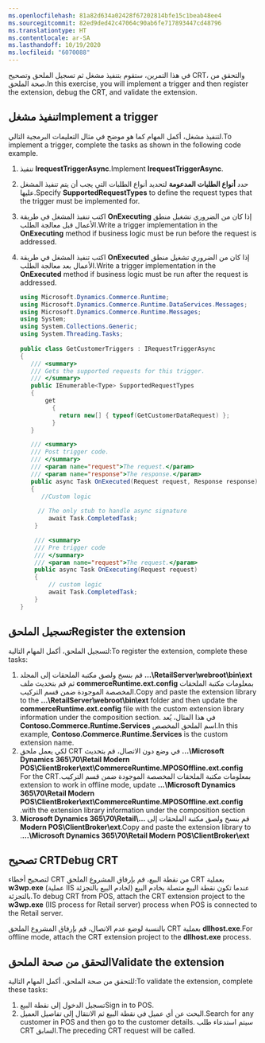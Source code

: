 ```yaml
---
ms.openlocfilehash: 81a82d634a02428f67202814bfe15c1beab48ee4
ms.sourcegitcommit: 82ed9ded42c47064c90ab6fe717893447cd48796
ms.translationtype: HT
ms.contentlocale: ar-SA
ms.lasthandoff: 10/19/2020
ms.locfileid: "6070088"
---
```

<span data-ttu-id="a97f0-101">في هذا التمرين، ستقوم بتنفيذ مشغل ثم تسجيل الملحق وتصحيح CRT، والتحقق من صحة الملحق.</span><span class="sxs-lookup"><span data-stu-id="a97f0-101">In this exercise, you will implement a trigger and then register the extension, debug the CRT, and validate the extension.</span></span>

## <a name="implement-a-trigger"></a><span data-ttu-id="a97f0-102">تنفيذ مشغل</span><span class="sxs-lookup"><span data-stu-id="a97f0-102">Implement a trigger</span></span> 

<span data-ttu-id="a97f0-103">لتنفيذ مشغل، أكمل المهام كما هو موضح في مثال التعليمات البرمجية التالي.</span><span class="sxs-lookup"><span data-stu-id="a97f0-103">To implement a trigger, complete the tasks as shown in the following code example.</span></span>

1. <span data-ttu-id="a97f0-104">تنفيذ **IrequestTriggerAsync**.</span><span class="sxs-lookup"><span data-stu-id="a97f0-104">Implement **IrequestTriggerAsync**.</span></span>
2. <span data-ttu-id="a97f0-105">حدد **أنواع الطلبات المدعومة** لتحديد أنواع الطلبات التي يجب أن يتم تنفيذ المشغل عليها.</span><span class="sxs-lookup"><span data-stu-id="a97f0-105">Specify **SupportedRequestTypes** to define the request types that the trigger must be implemented for.</span></span>
3. <span data-ttu-id="a97f0-106">اكتب تنفيذ المشغل في طريقة **OnExecuting** إذا كان من الضروري تشغيل منطق الأعمال قبل معالجة الطلب.</span><span class="sxs-lookup"><span data-stu-id="a97f0-106">Write a trigger implementation in the **OnExecuting** method if business logic must be run before the request is addressed.</span></span>
4. <span data-ttu-id="a97f0-107">اكتب تنفيذ المشغل في طريقة **OnExecuted** إذا كان من الضروري تشغيل منطق الأعمال بعد معالجة الطلب.</span><span class="sxs-lookup"><span data-stu-id="a97f0-107">Write a trigger implementation in the **OnExecuted** method if business logic must be run after the request is addressed.</span></span>

    ```csharp
    using Microsoft.Dynamics.Commerce.Runtime;
    using Microsoft.Dynamics.Commerce.Runtime.DataServices.Messages;
    using Microsoft.Dynamics.Commerce.Runtime.Messages;
    using System;
    using System.Collections.Generic;
    using System.Threading.Tasks;
        
    public class GetCustomerTriggers : IRequestTriggerAsync
    {
       /// <summary>
       /// Gets the supported requests for this trigger.
       /// </summary>
       public IEnumerable<Type> SupportedRequestTypes
       {
           get
             {
               return new[] { typeof(GetCustomerDataRequest) };
             }
       }
    
       /// <summary>
       /// Post trigger code.
       /// </summary>
       /// <param name="request">The request.</param>
       /// <param name="response">The response.</param>
       public async Task OnExecuted(Request request, Response response)
       {
          //Custom logic
                
         // The only stub to handle async signature 
            await Task.CompletedTask;
        }

        /// <summary>
        /// Pre trigger code
        /// </summary>
        /// <param name="request">The request.</param>
        public async Task OnExecuting(Request request)
        {
            // custom logic 
            await Task.CompletedTask;
        }
    }
    ```
    
## <a name="register-the-extension"></a><span data-ttu-id="a97f0-108">تسجيل الملحق</span><span class="sxs-lookup"><span data-stu-id="a97f0-108">Register the extension</span></span>

<span data-ttu-id="a97f0-109">لتسجيل الملحق، أكمل المهام التالية:</span><span class="sxs-lookup"><span data-stu-id="a97f0-109">To register the extension, complete these tasks:</span></span>

1.  <span data-ttu-id="a97f0-110">قم بنسخ ولصق مكتبة الملحقات إلى المجلد **...\RetailServer\webroot\bin\ext** ثم قم بتحديث ملف **commerceRuntime.ext.config** بمعلومات مكتبة الملحقات المخصصة الموجودة ضمن قسم التركيب.</span><span class="sxs-lookup"><span data-stu-id="a97f0-110">Copy and paste the extension library to the **...\RetailServer\webroot\bin\ext** folder and then update the **commerceRuntime.ext.config** file with the custom extension library information under the composition section.</span></span> <span data-ttu-id="a97f0-111">في هذا المثال، يُعد **Contoso.Commerce.Runtime.Services** اسم الملحق المخصص.</span><span class="sxs-lookup"><span data-stu-id="a97f0-111">In this example, **Contoso.Commerce.Runtime.Services** is the custom extension name.</span></span>
2.  <span data-ttu-id="a97f0-112">لكي يعمل ملحق CRT في وضع دون الاتصال‬، قم بتحديث **...\Microsoft Dynamics 365\70\Retail Modern POS\ClientBroker\ext\CommerceRuntime.MPOSOffline.ext.config** ‫بمعلومات مكتبة الملحقات المخصصة الموجودة ضمن قسم التركيب.</span><span class="sxs-lookup"><span data-stu-id="a97f0-112">For the CRT extension to work in offline mode, update **...\Microsoft Dynamics 365\70\Retail Modern POS\ClientBroker\ext\CommerceRuntime.MPOSOffline.ext.config** with the extension library information under the composition section.</span></span> 
3.  <span data-ttu-id="a97f0-113">‏‫قم بنسخ ولصق مكتبة الملحقات إلى **...\Microsoft Dynamics 365\70\Retail Modern POS\ClientBroker\ext**.</span><span class="sxs-lookup"><span data-stu-id="a97f0-113">Copy and paste the extension library to **...\Microsoft Dynamics 365\70\Retail Modern POS\ClientBroker\ext**.</span></span>

## <a name="debug-crt"></a><span data-ttu-id="a97f0-114">تصحيح CRT</span><span class="sxs-lookup"><span data-stu-id="a97f0-114">Debug CRT</span></span>
<span data-ttu-id="a97f0-115">لتصحيح أخطاء CRT من نقطة البيع، قم بإرفاق المشروع الملحق CRT بعملية **w3wp.exe** (عملية IIS لخادم البيع بالتجزئة) عندما تكون نقطة البيع متصلة بخادم البيع بالتجزئة.</span><span class="sxs-lookup"><span data-stu-id="a97f0-115">To debug CRT from POS, attach the CRT extension project to the **w3wp.exe** (IIS process for Retail server) process when POS is connected to the Retail server.</span></span> 

<span data-ttu-id="a97f0-116">بالنسبة لوضع عدم الاتصال، قم بإرفاق المشروع الملحق CRT بعملية **dllhost.exe**.</span><span class="sxs-lookup"><span data-stu-id="a97f0-116">For offline mode, attach the CRT extension project to the **dllhost.exe** process.</span></span>

## <a name="validate-the-extension"></a><span data-ttu-id="a97f0-117">التحقق من صحة الملحق</span><span class="sxs-lookup"><span data-stu-id="a97f0-117">Validate the extension</span></span>

<span data-ttu-id="a97f0-118">للتحقق من صحة الملحق، أكمل المهام التالية:</span><span class="sxs-lookup"><span data-stu-id="a97f0-118">To validate the extension, complete these tasks:</span></span>

1.  <span data-ttu-id="a97f0-119">تسجيل الدخول إلى نقطة البيع</span><span class="sxs-lookup"><span data-stu-id="a97f0-119">Sign in to POS.</span></span>
2.  <span data-ttu-id="a97f0-120">البحث عن أي عميل في نقطة البيع ثم الانتقال إلى تفاصيل العميل.</span><span class="sxs-lookup"><span data-stu-id="a97f0-120">Search for any customer in POS and then go to the customer details.</span></span> <span data-ttu-id="a97f0-121">سيتم استدعاء طلب CRT السابق.</span><span class="sxs-lookup"><span data-stu-id="a97f0-121">The preceding CRT request will be called.</span></span>


